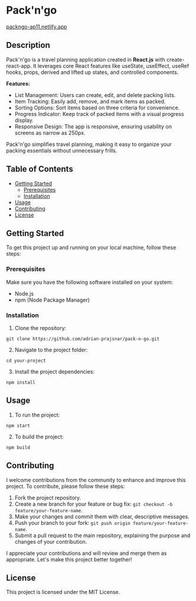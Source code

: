 # Pack'n'go

[packngo-ap11.netlify.app](https://packngo-ap11.netlify.app/)

## Description

Pack'n'go is a travel planning application created in **React.js** with create-react-app. It leverages core React features like useState, useEffect, useRef hooks, props, derived and lifted up states, and controlled components.

**Features:**

- List Management: Users can create, edit, and delete packing lists.
- Item Tracking: Easily add, remove, and mark items as packed.
- Sorting Options: Sort items based on three criteria for convenience.
- Progress Indicator: Keep track of packed items with a visual progress display.
- Responsive Design: The app is responsive, ensuring usability on screens as narrow as 250px.

Pack'n'go simplifies travel planning, making it easy to organize your packing essentials without unnecessary frills.

## Table of Contents

- [Getting Started](#getting-started)
  - [Prerequisites](#prerequisites)
  - [Installation](#installation)
- [Usage](#usage)
- [Contributing](#contributing)
- [License](#license)

## Getting Started

To get this project up and running on your local machine, follow these steps:

### Prerequisites

Make sure you have the following software installed on your system:

- Node.js
- npm (Node Package Manager)

### Installation

1. Clone the repository:

```
git clone https://github.com/adrian-prajsnar/pack-n-go.git
```

2. Navigate to the project folder:

```
cd your-project
```

3. Install the project dependencies:

```
npm install
```

## Usage

1. To run the project:

```
npm start
```

2. To build the project:

```
npm build
```

## Contributing

I welcome contributions from the community to enhance and improve this project. To contribute, please follow these steps:

1. Fork the project repository.
2. Create a new branch for your feature or bug fix: `git checkout -b feature/your-feature-name`.
3. Make your changes and commit them with clear, descriptive messages.
4. Push your branch to your fork: `git push origin feature/your-feature-name`.
5. Submit a pull request to the main repository, explaining the purpose and changes of your contribution.

I appreciate your contributions and will review and merge them as appropriate. Let's make this project better together!

## License

This project is licensed under the MIT License.
